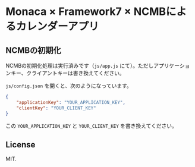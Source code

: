 # Monaca × Framework7 × NCMBによるカレンダーアプリ

## NCMBの初期化

NCMBの初期化処理は実行済みです（`js/app.js` にて）。ただしアプリケーションキー、クライアントキーは書き換えてください。

`js/config.json` を開くと、次のようになっています。

```json
{
	"applicationKey": "YOUR_APPLICATION_KEY",
	"clientKey": "YOUR_CLIENT_KEY"
}
```

この `YOUR_APPLICATION_KEY` と `YOUR_CLIENT_KEY` を書き換えてください。

## License

MIT.
